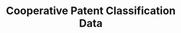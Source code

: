 ---
layout: default
bigquery: https://console.cloud.google.com/bigquery?p=patents-public-data&d=cpc&page=dataset
citation: '“Cooperative Patent Classification” by the EPO and USPTO, for public use. '
contributors: EPO, USPTO
cost: None
description: Cooperative Patent Classification Data contains the scheme and definitions
  of the Cooperative Patent Classification system for classifying patent documents.
  The CPC is the result of a partnership between the EPO and the USPTO in their joint
  effort to develop a common, internationally compatible classification system for
  technical documents, in particular patent publications, which will be used by both
  offices in the patent granting process
documentation: https://www.cooperativepatentclassification.org/cpcSchemeAndDefinitions
last_edit: Mon, 04 Apr 2022 19:07:06 GMT
location: https://www.cooperativepatentclassification.org/index
maintained_by: USPTO, EPO
schema_fields: '[''applicationReferences'', ''level'', ''parents'', ''title_full'',
  ''not_allocatable'', ''dateRevised'', ''residual_references'', ''residualReferences'',
  ''notAllocatable'', ''titleFull'', ''sizeCache'', ''childGroups'', ''informative_references'',
  ''glossary'', ''date_revised'', ''ipc_concordant'', ''ipcConcordant'', ''symbol'',
  ''definition'', ''status'', ''application_references'', ''titlePart'', ''breakdownCode'',
  ''additional_only'', ''informativeReferences'', ''child_groups'', ''title_part'',
  ''limitingReferences'', ''limiting_references'', ''children'', ''synonyms'', ''breakdown_code'']'
shortname: cooperative_patent_classification
tags:
- patents
- science
title: Cooperative Patent Classification Data
uuid: 984374a7-16e9-4b35-9445-458daceb01bf
---